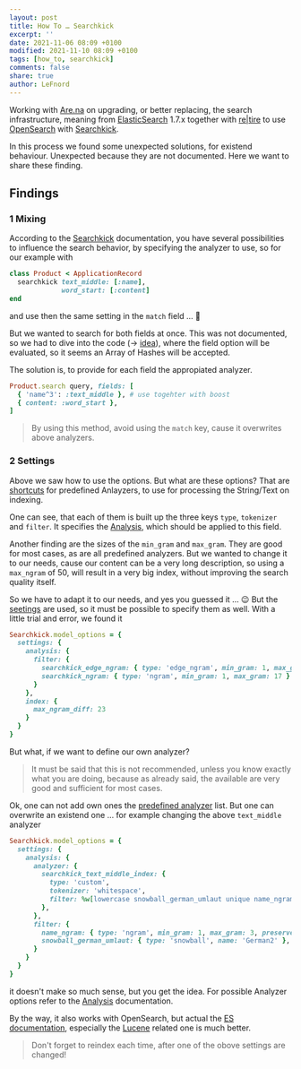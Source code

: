```yaml
---
layout: post
title: How To … Searchkick
excerpt: ''
date: 2021-11-06 08:09 +0100
modified: 2021-11-10 08:09 +0100
tags: [how_to, searchkick]
comments: false
share: true
author: LeFnord
---
```


Working with [Are.na](https://www.are.na) on upgrading, or better replacing,
the search infrastructure, meaning from [ElasticSearch](https://www.elastic.co/) 1.7.x together
with [re|tire](https://github.com/karmi/retire) to use [OpenSearch](https://www.opensearch.org)
with [Searchkick](https://github.com/ankane/searchkick).

In this process we found some unexpected solutions, for existend behaviour.
Unexpected because they are not documented. Here we want to share these finding.


## Findings

### 1 Mixing

According to the [Searchkick](https://github.com/ankane/searchkick#partial-matches) documentation,
you have several possibilities to influence the search behavior, by specifying the analyzer to use,
so for our example with

```ruby
class Product < ApplicationRecord
  searchkick text_middle: [:name],
             word_start: [:content]
end
```

and use then the same setting in the `match` field … 🤔

But we wanted to search for both fields at once.
This was not documented, so we had to dive into the code (→ [idea](https://github.com/ankane/searchkick/blob/0d18831ae96988ed7089ffc85cd0ee36952ce254/lib/searchkick/query.rb#L360)),
where the field option will be evaluated, so it seems an Array of Hashes will be accepted.

The solution is, to provide for each field the appropiated analyzer.

```ruby
Product.search query, fields: [
  { 'name^3': :text_middle }, # use togehter with boost
  { content: :word_start },
]
```

> By using this method, avoid using the `match` key, cause it overwrites above analyzers.

### 2 Settings

Above we saw how to use the options. But what are these options?
That are [shortcuts](https://github.com/ankane/searchkick/blob/0d18831ae96988ed7089ffc85cd0ee36952ce254/lib/searchkick/index_options.rb#L38)
for predefined Anlayzers, to use for processing the String/Text on indexing.

One can see, that each of them is built up the three keys `type`, `tokenizer` and `filter`.
It specifies the [Analysis](https://www.elastic.co/guide/en/elasticsearch/reference/current/analysis.html), which should be applied to this field.

Another finding are the sizes of the `min_gram` and `max_gram`.
They are good for most cases, as are all predefined analyzers.
But we wanted to change it to our needs, cause our content can be a very long description,
so using a `max_ngram` of 50, will result in a very big index,
without improving the search quality itself.

So we have to adapt it to our needs, and yes you guessed it … 😉
But the [seetings](https://github.com/ankane/searchkick/blob/0d18831ae96988ed7089ffc85cd0ee36952ce254/lib/searchkick/index_options.rb#L184) are used, so it must be possible to specify them as well.
With a little trial and error, we found it

```ruby
Searchkick.model_options = {
  settings: {
    analysis: {
      filter: {
        searchkick_edge_ngram: { type: 'edge_ngram', min_gram: 1, max_gram: 17 },
        searchkick_ngram: { type: 'ngram', min_gram: 1, max_gram: 17 }
      }
    },
    index: {
      max_ngram_diff: 23
    }
  }
}
```

But what, if we want to define our own analyzer?

> It must be said that this is not recommended, unless you know exactly what you are doing, because as already said, the available are very good and sufficient for most cases.

Ok, one can not add own ones the [predefined analyzer](https://github.com/ankane/searchkick/blob/0d18831ae96988ed7089ffc85cd0ee36952ce254/lib/searchkick/index_options.rb#L38) list.
But one can overwrite an existend one … for example changing the above `text_middle` analyzer

```ruby
Searchkick.model_options = {
  settings: {
    analysis: {
      analyzer: {
        searchkick_text_middle_index: {
          type: 'custom',
          tokenizer: 'whitespace',
          filter: %w[lowercase snowball_german_umlaut unique name_ngram]
        },
      },
      filter: {
        name_ngram: { type: 'ngram', min_gram: 1, max_gram: 3, preserve_original: true },
        snowball_german_umlaut: { type: 'snowball', name: 'German2' },
      }
    }
  }
}
```

it doesn't make so much sense, but you get the idea.
For possible Analyzer options refer to the
[Analysis](https://www.elastic.co/guide/en/elasticsearch/reference/current/analysis.html)
documentation.

By the way, it also works with OpenSearch, but actual the [ES documentation](https://www.elastic.co/guide/en/elasticsearch/reference/current/analysis.html), especially the [Lucene](https://lucene.apache.org) related one is much better.


> Don't forget to reindex each time, after one of the obove settings are changed!
